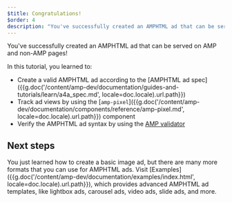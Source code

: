 ```yaml
---
$title: Congratulations!
$order: 4
description: "You've successfully created an AMPHTML ad that can be served on AMP and non-AMP pages! In this tutorial, you learned to: Create a valid AMPHTML ad according to ..."
---
```


You've successfully created an AMPHTML ad that can be served on AMP and non-AMP pages! 

In this tutorial, you learned to:

* Create a valid AMPHTML ad according to the [AMPHTML ad spec]({{g.doc('/content/amp-dev/documentation/guides-and-tutorials/learn/a4a_spec.md', locale=doc.locale).url.path}})
* Track ad views by using the [`amp-pixel`]({{g.doc('/content/amp-dev/documentation/components/reference/amp-pixel.md', locale=doc.locale).url.path}}) component
* Verify the AMPHTML ad syntax by using the [AMP validator](https://validator.ampproject.org/#htmlFormat=AMP4ADS)

## Next steps

You just learned how to create a basic image ad, but there are many more formats that you can use for AMPHTML ads. Visit [Examples]({{g.doc('/content/amp-dev/documentation/examples/index.html', locale=doc.locale).url.path}}), which provides advanced AMPHTML ad templates, like lightbox ads, carousel ads, video ads, slide ads, and more.

